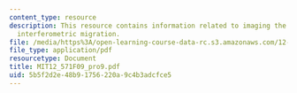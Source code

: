 ```yaml
---
content_type: resource
description: This resource contains information related to imaging the moho with refraction
  interferometric migration.
file: /media/https%3A/open-learning-course-data-rc.s3.amazonaws.com/12-571-near-surface-geophysical-imaging-fall-2009/5b5f2d2e48b91756220a9c4b3adcfce5_MIT12_571F09_pro9.pdf
file_type: application/pdf
resourcetype: Document
title: MIT12_571F09_pro9.pdf
uid: 5b5f2d2e-48b9-1756-220a-9c4b3adcfce5
---
```

